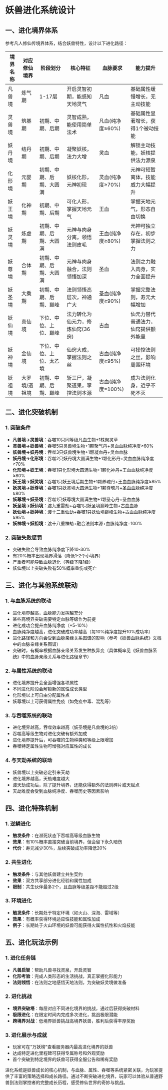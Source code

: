 # 妖兽进化系统设计

## 一、进化境界体系
参考凡人修仙传境界体系，结合妖兽特性，设计以下进化路径：

| 境界名称 | 对应修仙境界 | 阶段划分 | 核心特征 | 血脉要求 | 能力提升 |
|----------|--------------|----------|----------|----------|----------|
| 凡兽境 | 炼气期 | 1-17层 | 开启灵智初期，能感知天地灵气 | 凡血 | 基础属性缓慢增长，无主动技能 |
| 灵兽境 | 筑基期 | 初期、中期、后期 | 灵智成熟，能使用简单法术 | 凡血(纯净度≥60%) | 基础属性显著增长，获得1个被动技能 |
| 妖丹境 | 结丹期 | 初期、中期、后期 | 凝聚妖核，法力大增 | 灵血 | 解锁主动技能，妖核提供法力源泉 |
| 化形境 | 元婴期 | 初期、中期、后期、大圆满 | 妖核化形，元神初现 | 灵血(纯净度≥70%) | 元神可短暂离体，技能威力大幅提升 |
| 妖王境 | 化神期 | 初期、中期、后期 | 可化人形，掌握天地元气 | 王血 | 掌握天地元气，形态自由切换 |
| 妖灵境 | 炼虚期 | 初期、中期、后期、大圆满 | 元神与肉身分离，领悟法则皮毛 | 王血(纯净度≥80%) | 元神可独立存在，初步掌握法则之力 |
| 妖尊境 | 合体期 | 初期、中期、后期、大圆满 | 元神与肉身融合，法则领悟加深 | 圣血 | 法则之力融入肉身，实力全面提升 |
| 妖圣境 | 大乘期 | 初期、中期、后期、巅峰 | 法则领悟高层次，神通广大 | 圣血(纯净度≥90%) | 掌握完整法则，寿元大幅增加 |
| 妖仙境 | 真仙境 | 下位、中位、上位、巅峰 | 法力转化为仙元力，修炼仙窍(36窍) | 古血 | 仙元力替代普通法力，仙窍提供额外能量 |
| 妖神境 | 金仙境 | 下位、中位、上位、太乙境 | 仙窍大成，掌握法则之丝 | 古血(纯净度≥95%) | 可操控法则之丝，影响周围环境 |
| 妖祖境 | 大罗境/道祖境 | 初期、中期、后期、巅峰 | 斩三尸，凝聚道果，掌控法则本源 | 古血(纯净度=100%) | 成为法则化身，近乎不死不灭 |

## 二、进化突破机制
### 1. 突破条件
- **凡兽境→灵兽境**：吞噬10只同等级凡血生物+1株聚灵草
- **灵兽境→妖兽境**：吞噬5只灵兽境生物+1颗聚气丹+灵血血脉纯净度≥60%
- **妖兽境→妖丹境**：吞噬3只妖兽境生物+1颗凝血丹+灵血血脉
- **妖丹境→化形境**：吞噬2只妖丹境大圆满生物+1颗化形丹+灵血血脉纯净度≥70%
- **化形境→妖王境**：吞噬1只化形境大圆满生物+1颗化神丹+王血血脉纯净度≥80%
- **妖王境→妖灵境**：吞噬1只妖王境后期生物+1颗养魂丹+王血血脉纯净度≥85%
- **妖灵境→妖尊境**：吞噬1只妖灵境大圆满生物+1颗尊魂丹+圣血血脉纯净度≥80%
- **妖尊境→妖圣境**：吞噬1只妖尊境大圆满生物+1颗圣心丹+圣血血脉
- **妖圣境→妖仙境**：渡九重雷劫+吞噬1只妖圣境巅峰生物+古血血脉
- **妖仙境→妖神境**：渡十二重仙劫+吞噬1只妖仙境巅峰生物+古血血脉纯净度≥95%
- **妖神境→妖祖境**：渡十八重神劫+融合法则本源+血脉纯净度=100%

### 2. 突破失败惩罚
- 突破失败会导致血脉纯净度下降10-30%
- 有20%概率出现境界滑落（降低1-2个小境界）
- 严重者可能导致血脉退化（等级下降1级）
- 妖仙境以上突破失败有50%概率重伤或死亡

## 三、进化与其他系统联动
### 1. 与血脉系统的联动
- 进化境界越高，血脉能力发挥越充分
- 某些高境界突破需要特定血脉等级作为前提
- 进化成功会提升血脉纯净度（+5-10%）
- 血脉纯净度越高，进化突破成功率越高（每10%纯净度提升10%成功率）
- 进化路径和方向会受到血脉亲缘关系图谱的影响（参考《妖兽血脉系统》文档中的血脉亲缘关系图谱）
- 突破时，有概率根据血脉亲缘关系发生种族异变（具体概率见《妖兽血脉系统》中的血脉亲缘关系与进化路径章节）

### 2. 与属性系统的联动
- 进化境界提升会全面增强各项属性
- 不同进化阶段会解锁新的属性成长类型
- 化形境以上可自由分配属性点
- 妖尊境以上可获得属性免疫（如免疫中毒、混乱等）

### 3. 与吞噬系统的联动
- 进化境界越高，吞噬效率越高（妖圣境是凡兽境的3倍）
- 吞噬高等级生物对进化突破有额外加成
- 进化境界提升后，可吞噬的生物种类和等级上限增加
- 吞噬特定属性生物可增强对应属性的成长

### 4. 与天劫系统的联动
- 妖兽境以上突破必定引来天劫
- 进化境界越高，天劫难度越大
- 渡天劫成功后，除了提升境界，还能获得额外的法则碎片或天赋点
- 天劫难度会受到血脉纯净度、吞噬历史等因素影响

## 四、进化特殊机制
### 1. 逆鳞进化
- **触发条件**：在濒死状态下吞噬高等级血脉生物
- **效果**：有10%概率直接突破当前境界，但会留下永久暗伤
- **代价**：寿元减少30%，后续突破成功率降低20%

### 2. 共生进化
- **触发条件**：与其他妖兽建立共生契约
- **效果**：双方共享部分进化经验和属性加成
- **限制**：共生伙伴最多2个，且血脉等级差距不能超过2级

### 3. 环境进化
- **触发条件**：长期处于特定环境（如火山、深海、雷域等）
- **效果**：有概率获得环境适应性技能和属性加成
- **例子**：长期处于火山环境的妖兽可能获得火属性抗性和火焰技能

## 五、进化玩法示例
### 1. 进化任务链
- **凡兽启智**：帮助凡兽寻找灵泉，开启灵智
- **化形考验**：完成人类形态的生活挑战，真正掌握化形能力
- **法则领悟**：在法则之地感悟天地法则，为突破妖灵境做准备

### 2. 进化挑战
- **境界突破塔**：每层对应不同进化境界的挑战，通过后获得突破材料
- **极限进化**：在限定时间内完成多次进化，挑战极限潜能
- **跨境界对战**：低境界妖兽挑战高境界妖兽，胜利后获得丰厚奖励

### 3. 进化展示与成就
- 玩家可在"万妖榜"查看服务器内最高进化境界的妖兽
- 达成特定进化里程碑可获得专属称号和外观奖励
- 首个突破到特定境界的妖兽可获得全服公告和稀有奖励

进化系统是妖兽成长的核心机制，与血脉、属性、吞噬等系统紧密关联，为玩家提供了丰富的策略选择和成长路径。通过不断突破进化境界，玩家可以体验从普通野兽到法则掌控者的完整成长历程，感受修仙世界的奇妙与挑战。